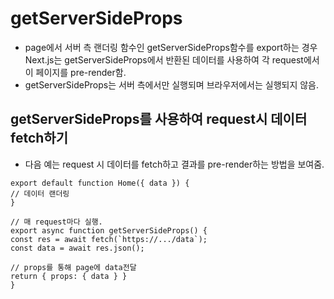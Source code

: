 # getServerSideProps

- page에서 서버 측 랜더링 함수인 getServerSideProps함수를 export하는 경우 Next.js는 getServerSideProps에서 반환된 데이터를 사용하여 각 request에서 이 페이지를 pre-render함.
- getServerSideProps는 서버 측에서만 실행되며 브라우저에서는 실행되지 않음.

## getServerSideProps를 사용하여 request시 데이터 fetch하기

- 다음 예는 request 시 데이터를 fetch하고 결과를 pre-render하는 방법을 보여줌.

```
export default function Home({ data }) {
// 데이터 랜더링
}

// 매 request마다 실행.
export async function getServerSideProps() {
const res = await fetch(`https://.../data`);
const data = await res.json();

// props를 통해 page에 data전달
return { props: { data } }
}
```
